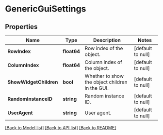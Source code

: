 # GenericGuiSettings

## Properties
Name | Type | Description | Notes
------------ | ------------- | ------------- | -------------
**RowIndex** | **float64** | Row index of the object. | [default to null]
**ColumnIndex** | **float64** | Column index of the object. | [default to null]
**ShowWidgetChildren** | **bool** | Whether to show the object children in the GUI. | [default to null]
**RandomInstanceID** | **string** | Random instance ID. | [default to null]
**UserAgent** | **string** | User agent. | [default to null]

[[Back to Model list]](../README.md#documentation-for-models) [[Back to API list]](../README.md#documentation-for-api-endpoints) [[Back to README]](../README.md)

